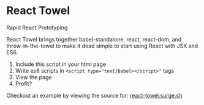 # React Towel

Rapid React Prototyping

React Towel brings together babel-standalone, react, react-dom, and throw-in-the-towel to make it dead simple to start using React with JSX and ES6.

1. Include this script in your html page
2. Write es6 scripts in `<script type="text/babel></script>"` tags
3. View the page
5. Profit?

Checkout an example by viewing the source for: [react-towel.surge.sh](http://react-towel.surge.sh)
